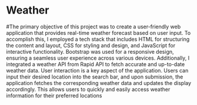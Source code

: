 # Weather
#The primary objective of this project was to create a user-friendly web application that provides real-time weather forecast based on user input. To accomplish this, I employed a tech stack that includes HTML for structuring the content and layout, CSS for styling and design, and JavaScript for interactive functionality. Bootstrap was used for a responsive design, ensuring a seamless user experience across various devices. Additionally, I integrated a weather API from Rapid API to fetch accurate and up-to-date weather data.
User interaction is a key aspect of the application. Users can input their desired location into the search bar, and upon submission, the application fetches the corresponding weather data and updates the display accordingly. This allows users to quickly and easily access weather information for their preferred locations
